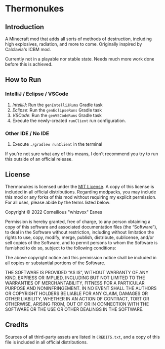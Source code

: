 # Thermonukes

## Introduction

A Minecraft mod that adds all sorts of methods of destruction, including high explosives, radiation, and more to come.
Originally inspired by Calclavia's ICBM mod.

Currently not in a playable nor stable state. Needs much more work done before this is achieved.

## How to Run

### IntelliJ / Eclipse / VSCode

1. *IntelliJ*: Run the `genIntelliJRuns` Gradle task
2. *Eclipse*: Run the `genEclipseRuns` Gradle task
3. *VSCode*: Run the `genVSCodeRuns` Gradle task
4. Execute the newly-created `runClient` run configuration.

### Other IDE / No IDE

1. Execute `./gradlew runClient` in the terminal

If you're not sure what any of this means, I don't recommend you try to run this outside of an official release.

## License

Thermonukes is licensed under the [MIT License](https://mit-license.org/). A copy of this license is included in
all official distributions. Regarding modpacks, you may include this mod or any forks of this mod without requiring my
explicit permission. For all uses, please abide by the terms listed below:

Copyright © 2022 Corneilious "whizvox" Eanes

Permission is hereby granted, free of charge, to any person obtaining a copy of this software and associated
documentation files (the “Software”), to deal in the Software without restriction, including without limitation the
rights to use, copy, modify, merge, publish, distribute, sublicense, and/or sell copies of the Software, and to permit
persons to whom the Software is furnished to do so, subject to the following conditions:

The above copyright notice and this permission notice shall be included in all copies or substantial portions of the
Software.

THE SOFTWARE IS PROVIDED “AS IS”, WITHOUT WARRANTY OF ANY KIND, EXPRESS OR IMPLIED, INCLUDING BUT NOT LIMITED TO THE
WARRANTIES OF MERCHANTABILITY, FITNESS FOR A PARTICULAR PURPOSE AND NONINFRINGEMENT. IN NO EVENT SHALL THE AUTHORS OR
COPYRIGHT HOLDERS BE LIABLE FOR ANY CLAIM, DAMAGES OR OTHER LIABILITY, WHETHER IN AN ACTION OF CONTRACT, TORT OR
OTHERWISE, ARISING FROM, OUT OF OR IN CONNECTION WITH THE SOFTWARE OR THE USE OR OTHER DEALINGS IN THE SOFTWARE.

## Credits

Sources of all third-party assets are listed in `CREDITS.txt`, and a copy of this file is included in all official
distributions.